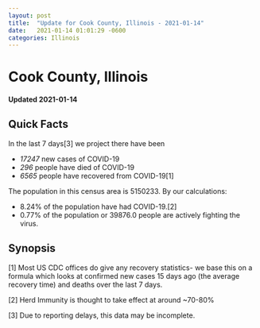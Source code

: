 ```yaml
---
layout: post
title:  "Update for Cook County, Illinois - 2021-01-14"
date:   2021-01-14 01:01:29 -0600
categories: Illinois
---
```


# Cook County, Illinois
#### Updated 2021-01-14

## Quick Facts

In the last 7 days[3] we project there have been
- *17247* new cases of COVID-19
- *296* people have died of COVID-19
- *6565* people have recovered from COVID-19[1]

The population in this census area is 5150233. By our calculations:
- 8.24% of the population have had COVID-19.[2]
- 0.77% of the population or 39876.0 people are actively fighting the virus.

## Synopsis




[1] Most US CDC offices do give any recovery statistics- we base this on a formula which looks at confirmed new cases
15 days ago (the average recovery time) and deaths over the last 7 days.

[2] Herd Immunity is thought to take effect at around ~70-80%

[3] Due to reporting delays, this data may be incomplete.
 
    
